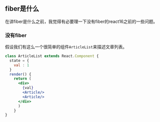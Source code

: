 ## fiber是什么
在讲fiber是什么之前，我觉得有必要理一下没有fiber的react16之前的一些问题。
### 没有fiber
假设我们有这么一个很简单的组件`ArticleList`来描述文章列表。
```jsx
class ArticleList extends React.Component {
  state = {
    val : 1
  }
  render() {
    return (
      <div>
        {val}
        <Article/>
        <Article/>
      </div>
      )
    }
}
```
